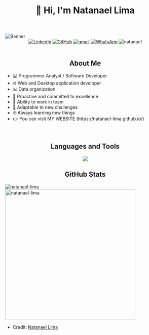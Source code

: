 <body>
    <header>
         <div align="center"><h1 align="center">👋 Hi, I'm Natanael Lima</h1></div>
    </header>
    <img src="https://i.postimg.cc/8CCf3Rwz/banner-github-3.png" alt="Banner" class="banner">
    <div align=center>
        <a href="https://www.linkedin.com/in/natanael-ever-lima-gutierrez-9bb695259/"><img src="https://img.shields.io/badge/Linkedin-0077b5?style=flat&logo=linkedin" alt="LinkedIn" /></a>
        <a href="https://github.com/natanael-lima"><img src="https://img.shields.io/badge/GitHub-214A57?style=flat&logo=github&logoColor=white" alt="GitHub" /></a>
        <a href="natanael.lima.dev@gmail.com"><img src="https://img.shields.io/badge/Gmail-C52943?style=flat&logo=gmail&logoColor=white" alt="gmail" /></a>
        <a href="https://api.whatsapp.com/send?phone=5493884670317"><img src="https://img.shields.io/badge/Contact-255525?style=flat&logo=whatsapp&logoColor=white" alt="WhatsApp" /></a>
        <a> <img src="https://komarev.com/ghpvc/?username=natanael-lima&label=Profile%20views&color=ba0bea&style=flat" alt="natanael" /> </a>
    </div>
    <div align=left>
        <br>
   <h2 align="center">About Me</h2>
               <ul>
                   <li>💻 Programmer Analyst / Software Developer</li>
                   <li>🌐 Web and Desktop application developer</li>
                   <li>📊 Data organization</li>
                   <li>🚀 Proactive and committed to excellence</li>
                   <li>🤝 Ability to work in team</li>
                   <li>🔧 Adaptable to new challenges</li>
                   <li>🤓 Always learning new things</li>
                   <li>👉 You can visit MY WEBSITE (https://natanael-lima.github.io/) </li>
               </ul>
            <br>
<h2 align="center">Languages and Tools</h2>
<p align="center">
  <a href="https://skillicons.dev">
    <img src="https://skillicons.dev/icons?i=java,cs,ts,js,html,css,spring,dotnet,angular,bootstrap,nodejs,maven,hibernate,mysql,mongodb,github,gitlab,git,docker,postman,visualstudio,vscode,linux,windows&theme=dark&perline=6" />
  </a>
</p>
<!--
<h2 align="center">Languages and Tools</h2>
<p align="center">
<markdown-accessiblity-table>
  <table>
    <tr>
      <td align="center"  width="96">
        <img src="https://cdn.jsdelivr.net/gh/devicons/devicon@latest/icons/java/java-original.svg" alt="java" width="45" height="45"/>
        <br/>Java
      </td>
      <td align="center" width="96">
        <img src="https://www.svgrepo.com/show/452184/csharp.svg" alt="csharp" width="42" height="40"/>
        <br/>C#
      </td>
      <td align="center" width="96">
        <img src="https://cdn.jsdelivr.net/gh/devicons/devicon@latest/icons/typescript/typescript-original.svg" alt="typescript" width="35" height="35"/>
        <br/>TypeScript
      </td>
      <td align="center"  width="96">
        <img src="https://cdn.jsdelivr.net/gh/devicons/devicon@latest/icons/css3/css3-original.svg" alt="css" width="37" height="37"/>
        <br/>CSS
      </td>
      <td align="center"  width="96">
        <img src="https://cdn.jsdelivr.net/gh/devicons/devicon@latest/icons/html5/html5-original.svg" alt="html" width="37" height="37"/>
        <br/>HTML
      </td>
      <td align="center">
        <img src="https://cdn.jsdelivr.net/gh/devicons/devicon@latest/icons/spring/spring-original.svg" alt="spring" width="35" height="35"/>
        <br/>Spring
      </td>
      <td align="center" width="96">
        <img src="https://www.svgrepo.com/show/452156/angular.svg" alt="angular" width="43" height="43"/>
        <br/>Angular
      </td>
      <td align="center" width="96">
        <img src="https://img.icons8.com/color/48/thymeleaf.png" alt="thymeleaf" width="43" height="43"/>
        <br/>Thymeleaf
      </td>
      <td align="center" width="96">
        <img src="https://img.icons8.com/color/48/bootstrap--v2.png" alt="bootstrap" width="43" height="43"/>
        <br/>Bootstrap
      </td>
      <td align="center" width="96">
        <img src="https://cdn.jsdelivr.net/gh/devicons/devicon@latest/icons/nodejs/nodejs-original.svg" alt="nodejs" width="35" height="35"/>
        <br/>Node.js
      </td>
    </tr>
    <tr>
      <td align="center" width="96">
        <img src="https://upload.wikimedia.org/wikipedia/commons/thumb/7/7d/Microsoft_.NET_logo.svg/456px-Microsoft_.NET_logo.svg.png" alt=".net" width="36" height="36"/>
        <br/>.NET
      </td>
      <td align="center" width="96">
        <img src="https://img.icons8.com/fluency/48/my-sql.png" alt="mysql" width="50" height="50"/>
        <br/>MySQL
      </td>
      <td align="center" width="96">
        <img src="https://img.icons8.com/color/48/mongodb.png" alt="mongodb" width="44" height="44"/>
        <br/>MongoDB
      </td>
      <td align="center" width="96">
        <img src="https://img.icons8.com/color/48/microsoft-sql-server.png" alt="sqlserver" width="44" height="44"/>
        <br/>SQL Server
      </td>
      <td align="center" width="96">
        <img src="https://img.icons8.com/color-glass/48/github--v1.png" alt="github" width="42" height="40"/>
        <br/>GitHub
      </td>
      <td align="center" width="96">
        <img src="https://cdn.jsdelivr.net/gh/devicons/devicon@latest/icons/git/git-original.svg" alt="git" width="38" height="38"/>
        <br/>Git
      </td>
      <td align="center" width="96">
        <img src="https://www.svgrepo.com/show/373829/maven.svg" alt="maven" width="40" height="40"/>
        <br/>Maven
      </td>
      <td align="center" width="96">
        <img src="https://www.svgrepo.com/show/452192/docker.svg" alt="docker" width="40" height="40"/>
        <br/>Docker
      </td>
      <td align="center" width="96">
        <img src="https://cdn.jsdelivr.net/gh/devicons/devicon@latest/icons/trello/trello-plain.svg" alt="trello" width="37" height="37"/>
        <br/>Trello
      </td>
      <td></td>
    </tr>
  </table>
</markdown-accessiblity-table>
</p>-->
 <h2 align="center">GitHub Stats</h2>
    <p>
    <img align="left" src="https://github-readme-stats.vercel.app/api/top-langs?username=natanael-lima&show_icons=true&locale=en&layout=compact" alt="natanael-lima" />
    </p>
    <p>&nbsp;
    <img align="center" src="https://github-readme-stats.vercel.app/api?username=natanael-lima&show_icons=true&locale=en" alt="natanael-lima" width="410" />
    </p>
</body>
        
* Credit: [Natanael Lima](https://github.com/natanael-lima)
